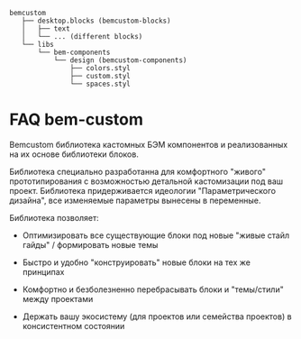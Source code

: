 ```
bemcustom
   ├── desktop.blocks (bemcustom-blocks)
   │   ├── text  
   │   └── ... (different blocks) 
   └── libs
       └── bem-components
           └── design (bemcustom-components)
               ├── colors.styl
               ├── custom.styl
               └── spaces.styl 
```

# FAQ bem-custom
Bemcustom библиотека кастомных БЭМ компонентов и реализованных на их основе библиотеки блоков. 

Библиотека специально разработанна для комфортного "живого" прототипирования с возможностью детальной кастомизации под ваш проект. Библиотека придерживается идеологии "Параметрического дизайна", все изменяемые параметры вынесены в переменные.

Библиотека позволяет:
* Оптимизировать все существующие блоки под новые "живые стайл гайды" / формировать новые темы

* Быстро и удобно "конструировать" новые блоки на тех же принципах

* Комфортно и безболезненно перебрасывать блоки и "темы/стили" между проектами

* Держать вашу экосистему (для проектов или семейства проектов) в консистентном состоянии


